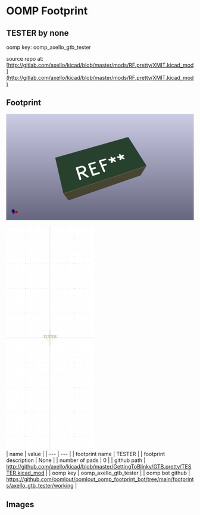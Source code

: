 # OOMP Footprint  
## TESTER  by none  
  
oomp key: oomp_axello_gtb_tester  
  
source repo at: [http://gitlab.com/axello/kicad/blob/master/mods/RF.pretty/XMIT.kicad_mod](http://gitlab.com/axello/kicad/blob/master/mods/RF.pretty/XMIT.kicad_mod)  
## Footprint  
  
[![working_kicad_pcb_3d.png](working_kicad_pcb_3d_600.png)](working_kicad_pcb_3d.png)  
  
[![working.png](working_600.png)](working.png)  
| name | value | 
| --- | --- | 
| footprint name | TESTER | 
| footprint description | None | 
| number of pads | 0 | 
| github path | http://github.com/axello/kicad/blob/master/GettingToBlinky/GTB.pretty/TESTER.kicad_mod | 
| oomp key | oomp_axello_gtb_tester | 
| oomp bot github | https://github.com/oomlout/oomlout_oomp_footprint_bot/tree/main/footprints/axello_gtb_tester/working | 
## Images  

